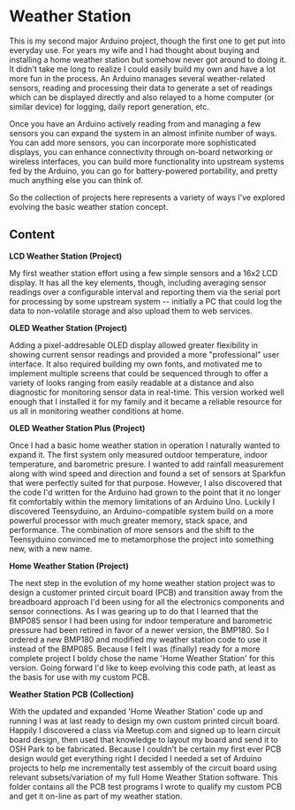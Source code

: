 Weather Station
===============

This is my second major Arduino project, though the first one to
get put into everyday use.  For years my wife and I had thought
about buying and installing a home weather station but somehow never
got around to doing it.  It didn't take me long to realize I could
easily build my own and have a lot more fun in the process.  An
Arduino manages several weather-related sensors, reading and
processing their data to generate a set of readings which can be
displayed directly and also relayed to a home computer (or similar
device) for logging, daily report generation, etc.

Once you have an Arduino actively reading from and managing a few
sensors you can expand the system in an almost infinite number of
ways.  You can add more sensors, you can incorporate more sophisticated
displays, you can enhance connectivity through on-board networking
or wireless interfaces, you can build more functionality into
upstream systems fed by the Arduino, you can go for battery-powered
portability, and pretty much anything else you can think of.

So the collection of projects here represents a variety of ways
I've explored evolving the basic weather station concept.

## Content

**LCD Weather Station (Project)**

My first weather station effort using a few simple sensors and a
16x2 LCD display.  It has all the key elements, though, including
averaging sensor readings over a configurable interval and reporting
them via the serial port for processing by some upstream system --
initially a PC that could log the data to non-volatile storage and
also upload them to web services.

**OLED Weather Station (Project)**

Adding a pixel-addresable OLED display allowed greater flexibility
in showing current sensor readings and provided a more "professional"
user interface. It also required building my own fonts, and motivated
me to implement multiple screens that could be sequenced through
to offer a variety of looks ranging from easily readable at a
distance and also diagnostic for monitoring sensor data in real-time.
This version worked well enough that I installed it for my family
and it became a reliable resource for us all in monitoring weather
conditions at home.

**OLED Weather Station Plus (Project)**

Once I had a basic home weather station in operation I naturally
wanted to expand it.  The first system only measured outdoor
temperature, indoor temperature, and barometric presure.  I wanted
to add rainfall measurement along with wind speed and direction and
found a set of sensors at Sparkfun that were perfectly suited for
that purpose. However, I also discovered that the code I'd written
for the Arduino had grown to the point that it no longer fit
comfortably within the memory limitations of an Arduino Uno.  Luckily
I discovered Teensyduino, an Arduino-compatible system build on a
more powerful processor with much greater memory, stack space, and
performance.  The combination of more sensors and the shift to the
Teensyduino convinced me to metamorphose the project into something
new, with a new name.

**Home Weather Station (Project)**

The next step in the evolution of my home weather station project
was to design a customer printed circuit board (PCB) and transition away
from the breadboard approach I'd been using for all the electronics
components and sensor connections.  As I was gearing up to do that
I learned that the BMP085 sensor I had been using for indoor
temperature and barometric pressure had been retired in favor of
a newer version, the BMP180.  So I ordered
a new BMP180 and modified my weather station code to use it instead of the
BMP085.  Because I felt I was (finally) ready for a more complete project I
boldy chose the name 'Home Weather Station' for this version.  Going forward
I'd like to keep evolving this code path, at least as the basis for use
with my custom PCB.

**Weather Station PCB (Collection)**

With the updated and expanded 'Home Weather Station' code up and running
I was at last ready to design my own custom printed circuit board.  Happily 
I discovered a class via Meetup.com and signed up to learn circuit 
board design, then used that knowledge to layout my board and send it to OSH
Park to be fabricated.  Because I couldn't be certain my first ever PCB
design would get everything right I decided I  needed a set of Arduino
projects to help me incrementally test assembly of the circuit board 
using relevant subsets/variation of my full Home Weather Station software.
This folder contains all the PCB test programs I wrote to qualify my
custom PCB and get it on-line as part of my weather station.

